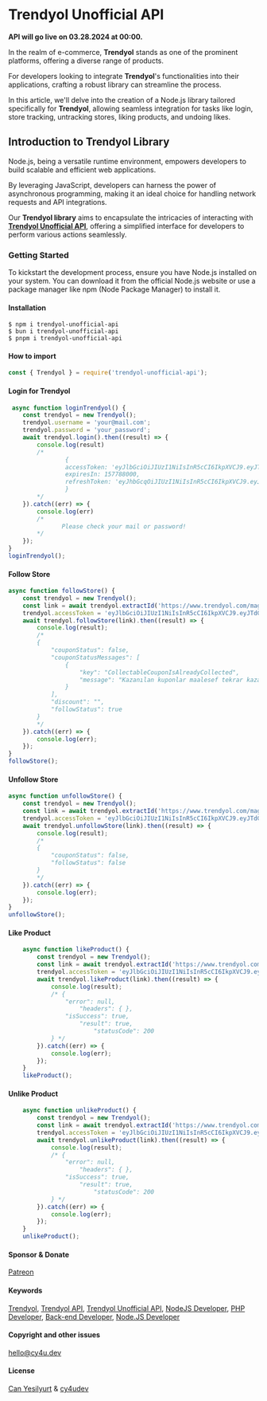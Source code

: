 # Trendyol Unofficial API

**API will go live on 03.28.2024 at 00:00.**

In the realm of e-commerce, **Trendyol** stands as one of the prominent platforms, offering a diverse range of products. 

For developers looking to integrate **Trendyol**'s functionalities into their applications, crafting a robust library can streamline the process. 

In this article, we'll delve into the creation of a Node.js library tailored specifically for **Trendyol**, allowing seamless integration for tasks like login, store tracking, untracking stores, liking products, and undoing likes.

## Introduction to Trendyol Library 

Node.js, being a versatile runtime environment, empowers developers to build scalable and efficient web applications.

By leveraging JavaScript, developers can harness the power of asynchronous programming, making it an ideal choice for handling network requests and API integrations.

Our **Trendyol library** aims to encapsulate the intricacies of interacting with **[Trendyol Unofficial API](https://cy4u.dev/Trendyol-Unofficial-API/ "Trendyol Unofficial API")**, offering a simplified interface for developers to perform various actions seamlessly.

### Getting Started

To kickstart the development process, ensure you have Node.js installed on your system. You can download it from the official Node.js website or use a package manager like npm (Node Package Manager) to install it.


#### Installation

```
$ npm i trendyol-unofficial-api
$ bun i trendyol-unofficial-api
$ pnpm i trendyol-unofficial-api
```

#### How to import

```js
const { Trendyol } = require('trendyol-unofficial-api');
```


#### Login for Trendyol
```js
 async function loginTrendyol() {
    const trendyol = new Trendyol();
    trendyol.username = 'your@mail.com';
    trendyol.password = 'your_password';
    await trendyol.login().then((result) => {
        console.log(result)
        /*
                {
                accessToken: 'eyJlbGciOiJIUzI1NiIsInR5cCI6IkpXVCJ9.eyJTdGFuZGFyZFVzZXIiOiIwIiwiqW5pcXVlX25hbWUiOiJjeWVzaWxgcnQ5NkBvdXRsb29rLmNvbSIsInN1YiI6ImN5ZXNpbHlydDk2QG91dGxvb2suY29tIiwicm9sZSI6InVzZXIiLCJhdHdydG1rIjoiMjQwZDJlOWEtZWI4MS0xMWVlLThlN2ItMjJlN2YyNzc5Mzc4IiwidXNlcklkIjoiMjg5MjU3MzUiLCJlbWFpbCI6ImN5ZXNpbHlydDk2QG91dGxvb2suY29tIiwiYXBwTmFtZSI6InR5IiwiYXVkIjoic2JBeXpZdFgraqhlTDRpZlZXeTV0eU1PTFBKV0Jya2EiLCJleHAiOjE4NjkyNTMwMzgsImlzcyI6ImF1dGgudHJlbmR5b2wuY29tIiwibmJmIjbxNzExNDY1MDM4fQ.CA5vHzWaBRSNiWKnjkV0BA4a7mBeaw-7ICaj86zR63U',
                expiresIn: 157788000,
                refreshToken: 'eyJhbGcqOiJIUzI1NiIsInR5cCI6IkpXVCJ9.eyJleHAeOjE3MTE1NTE0MzgsInN1YiI6MX0.pZ5U-LpU2IHrKT_yzidrIvbQMO_nhF0Y8tSWAcSQ0P8'
                }
        */
    }).catch((err) => {
        console.log(err)
        /*
               Please check your mail or password!
        */
    });
}
loginTrendyol();
```
#### Follow Store
```js
async function followStore() {
    const trendyol = new Trendyol();
    const link = await trendyol.extractId('https://www.trendyol.com/magaza/online-parfum-m-117151?sst=0');
    trendyol.accessToken = 'eyJlbGciOiJIUzI1NiIsInR5cCI6IkpXVCJ9.eyJTdGFuZGFyZFVzZXIiOiIwIiwiqW5pcXVlX25hbWUiOiJjeWVzaWxgcnQ5NkBvdXRsb29rLmNvbSIsInN1YiI6ImN5ZXNpbHlydDk2QG91dGxvb2suY29tIiwicm9sZSI6InVzZXIiLCJhdHdydG1rIjoiMjQwZDJlOWEtZWI4MS0xMWVlLThlN2ItMjJlN2YyNzc5Mzc4IiwidXNlcklkIjoiMjg5MjU3MzUiLCJlbWFpbCI6ImN5ZXNpbHlydDk2QG91dGxvb2suY29tIiwiYXBwTmFtZSI6InR5IiwiYXVkIjoic2JBeXpZdFgraqhlTDRpZlZXeTV0eU1PTFBKV0Jya2EiLCJleHAiOjE4NjkyNTMwMzgsImlzcyI6ImF1dGgudHJlbmR5b2wuY29tIiwibmJmIjbxNzExNDY1MDM4fQ.CA5vHzWaBRSNiWKnjkV0BA4a7mBeaw-7ICaj86zR63U'
    await trendyol.followStore(link).then((result) => {
        console.log(result);
        /*
        {
            "couponStatus": false,
            "couponStatusMessages": [
                {
                    "key": "CollectableCouponIsAlreadyCollected",
                    "message": "Kazanılan kuponlar maalesef tekrar kazanılamıyor. Keyifli alışverişler"
                }
            ],
            "discount": "",
            "followStatus": true
        }
        */
    }).catch((err) => {
        console.log(err);
    });
}
followStore();
```

#### Unfollow Store
```js
async function unfollowStore() {
    const trendyol = new Trendyol();
    const link = await trendyol.extractId('https://www.trendyol.com/magaza/online-parfum-m-117151?sst=0');
    trendyol.accessToken = 'eyJlbGciOiJIUzI1NiIsInR5cCI6IkpXVCJ9.eyJTdGFuZGFyZFVzZXIiOiIwIiwiqW5pcXVlX25hbWUiOiJjeWVzaWxgcnQ5NkBvdXRsb29rLmNvbSIsInN1YiI6ImN5ZXNpbHlydDk2QG91dGxvb2suY29tIiwicm9sZSI6InVzZXIiLCJhdHdydG1rIjoiMjQwZDJlOWEtZWI4MS0xMWVlLThlN2ItMjJlN2YyNzc5Mzc4IiwidXNlcklkIjoiMjg5MjU3MzUiLCJlbWFpbCI6ImN5ZXNpbHlydDk2QG91dGxvb2suY29tIiwiYXBwTmFtZSI6InR5IiwiYXVkIjoic2JBeXpZdFgraqhlTDRpZlZXeTV0eU1PTFBKV0Jya2EiLCJleHAiOjE4NjkyNTMwMzgsImlzcyI6ImF1dGgudHJlbmR5b2wuY29tIiwibmJmIjbxNzExNDY1MDM4fQ.CA5vHzWaBRSNiWKnjkV0BA4a7mBeaw-7ICaj86zR63U'
    await trendyol.unfollowStore(link).then((result) => {
        console.log(result);
        /*
        {
            "couponStatus": false,
            "followStatus": false
        }
        */
    }).catch((err) => {
        console.log(err);
    });
}
unfollowStore();
```

#### Like Product
```js
    async function likeProduct() {
        const trendyol = new Trendyol();
        const link = await trendyol.extractId('https://www.trendyol.com/bargello/kadin-parfum-324-oriental-50-ml-edp-8691841304713-p-34117096');
        trendyol.accessToken = 'eyJlbGciOiJIUzI1NiIsInR5cCI6IkpXVCJ9.eyJTdGFuZGFyZFVzZXIiOiIwIiwiqW5pcXVlX25hbWUiOiJjeWVzaWxgcnQ5NkBvdXRsb29rLmNvbSIsInN1YiI6ImN5ZXNpbHlydDk2QG91dGxvb2suY29tIiwicm9sZSI6InVzZXIiLCJhdHdydG1rIjoiMjQwZDJlOWEtZWI4MS0xMWVlLThlN2ItMjJlN2YyNzc5Mzc4IiwidXNlcklkIjoiMjg5MjU3MzUiLCJlbWFpbCI6ImN5ZXNpbHlydDk2QG91dGxvb2suY29tIiwiYXBwTmFtZSI6InR5IiwiYXVkIjoic2JBeXpZdFgraqhlTDRpZlZXeTV0eU1PTFBKV0Jya2EiLCJleHAiOjE4NjkyNTMwMzgsImlzcyI6ImF1dGgudHJlbmR5b2wuY29tIiwibmJmIjbxNzExNDY1MDM4fQ.CA5vHzWaBRSNiWKnjkV0BA4a7mBeaw-7ICaj86zR63U';
        await trendyol.likeProduct(link).then((result) => {
            console.log(result);
            /* {
                "error": null,
                    "headers": { },
                "isSuccess": true,
                    "result": true,
                        "statusCode": 200
            } */
        }).catch((err) => {
            console.log(err);
        });
    }
    likeProduct();
```

#### Unlike Product
```js
    async function unlikeProduct() {
        const trendyol = new Trendyol();
        const link = await trendyol.extractId('https://www.trendyol.com/bargello/kadin-parfum-324-oriental-50-ml-edp-8691841304713-p-34117096');
        trendyol.accessToken = 'eyJlbGciOiJIUzI1NiIsInR5cCI6IkpXVCJ9.eyJTdGFuZGFyZFVzZXIiOiIwIiwiqW5pcXVlX25hbWUiOiJjeWVzaWxgcnQ5NkBvdXRsb29rLmNvbSIsInN1YiI6ImN5ZXNpbHlydDk2QG91dGxvb2suY29tIiwicm9sZSI6InVzZXIiLCJhdHdydG1rIjoiMjQwZDJlOWEtZWI4MS0xMWVlLThlN2ItMjJlN2YyNzc5Mzc4IiwidXNlcklkIjoiMjg5MjU3MzUiLCJlbWFpbCI6ImN5ZXNpbHlydDk2QG91dGxvb2suY29tIiwiYXBwTmFtZSI6InR5IiwiYXVkIjoic2JBeXpZdFgraqhlTDRpZlZXeTV0eU1PTFBKV0Jya2EiLCJleHAiOjE4NjkyNTMwMzgsImlzcyI6ImF1dGgudHJlbmR5b2wuY29tIiwibmJmIjbxNzExNDY1MDM4fQ.CA5vHzWaBRSNiWKnjkV0BA4a7mBeaw-7ICaj86zR63U';
        await trendyol.unlikeProduct(link).then((result) => {
            console.log(result);
            /* {
                "error": null,
                    "headers": { },
                "isSuccess": true,
                    "result": true,
                        "statusCode": 200
            } */
        }).catch((err) => {
            console.log(err);
        });
    }
    unlikeProduct();
```

#### Sponsor & Donate

[Patreon](https://patreon.com/cy4udev)

#### Keywords

[Trendyol](https://cy4u.dev/Trendyol-Unofficial-API/), [Trendyol API](https://cy4u.dev/Trendyol-Unofficial-API/), [Trendyol Unofficial API](https://cy4u.dev/Trendyol-Unofficial-API/), [NodeJS Developer](https://cy4u.dev), [PHP Developer](https://cy4u.dev), [Back-end Developer](https://cy4u.dev), [Node.JS Developer](https://cy4u.dev)

#### Copyright and other issues

[hello@cy4u.dev](mailto:hello@cy4u.dev)

#### License

[Can Yesilyurt](https://canyesilyurt.com) & [cy4udev](https://cy4u.dev)
